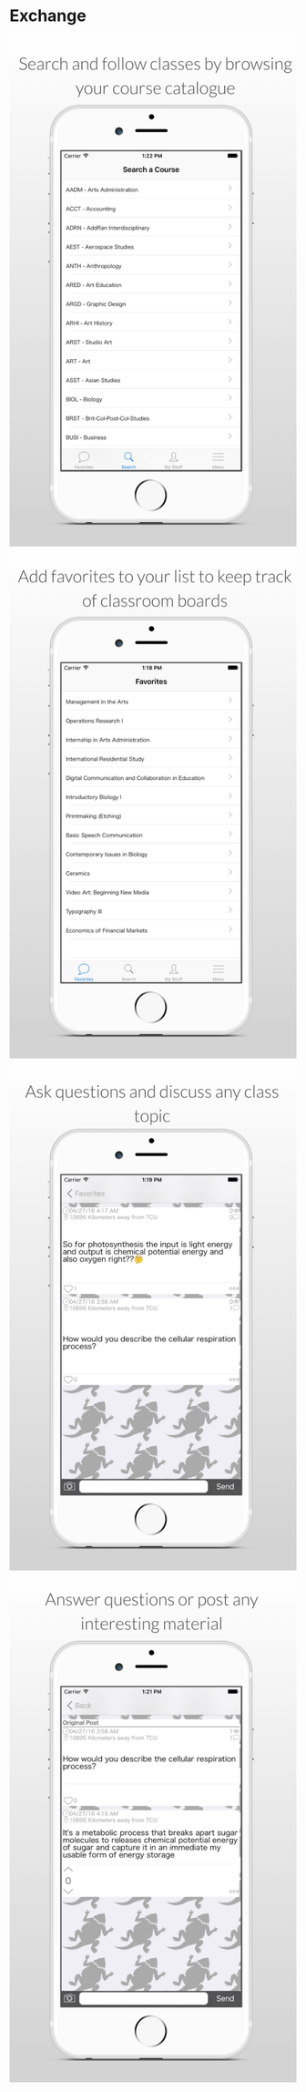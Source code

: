 # Exchange

![alt text](https://raw.githubusercontent.com/markmvilla/Exchange/master/README_images/p1.jpg)
![alt text](https://raw.githubusercontent.com/markmvilla/Exchange/master/README_images/p2.jpg)
![alt text](https://raw.githubusercontent.com/markmvilla/Exchange/master/README_images/p3.jpg)
![alt text](https://raw.githubusercontent.com/markmvilla/Exchange/master/README_images/p4.jpg)

